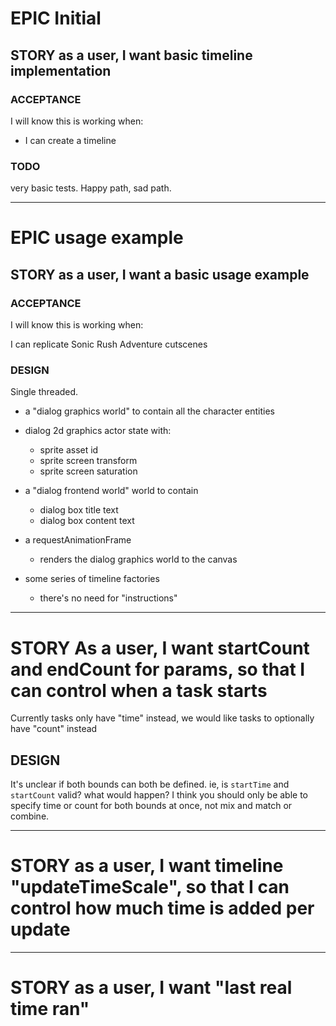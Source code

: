 # EPIC Initial

## STORY as a user, I want basic timeline implementation

### ACCEPTANCE

I will know this is working when:

- I can create a timeline

### TODO

very basic tests. Happy path, sad path.

---

# EPIC usage example

## STORY as a user, I want a basic usage example

### ACCEPTANCE

I will know this is working when:

I can replicate Sonic Rush Adventure cutscenes

### DESIGN

Single threaded.

- a "dialog graphics world" to contain all the character entities
- dialog 2d graphics actor state with:

  - sprite asset id
  - sprite screen transform
  - sprite screen saturation

- a "dialog frontend world" world to contain

  - dialog box title text
  - dialog box content text

- a requestAnimationFrame

  - renders the dialog graphics world to the canvas

- some series of timeline factories
  - there's no need for "instructions"

---

# STORY As a user, I want startCount and endCount for params, so that I can control when a task starts

Currently tasks only have "time" instead, we would like tasks to optionally have "count" instead

## DESIGN

It's unclear if both bounds can both be defined. ie, is `startTime` and `startCount` valid? what would happen? I think you should only be able to specify time or count for both bounds at once, not mix and match or combine.

---

# STORY as a user, I want timeline "updateTimeScale", so that I can control how much time is added per update

---

# STORY as a user, I want "last real time ran"
